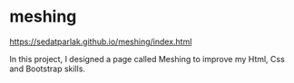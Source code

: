 # meshing

https://sedatparlak.github.io/meshing/index.html


In this project, I designed a page called Meshing to improve my Html, Css and Bootstrap skills.
